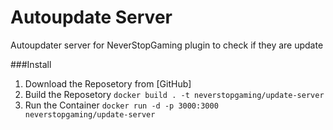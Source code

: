 # Autoupdate Server
Autoupdater server for NeverStopGaming plugin to check if they are update

###Install

1. Download the Reposetory from [GitHub]
2. Build the Reposetory ``docker build . -t neverstopgaming/update-server``
3. Run the Container ``docker run -d -p 3000:3000 neverstopgaming/update-server``